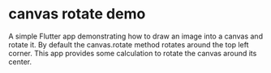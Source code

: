 # canvas rotate demo

A simple Flutter app demonstrating how to draw an image into a canvas and rotate it.
By default the canvas.rotate method rotates around the top left corner.
This app provides some calculation to rotate the canvas around its center.

